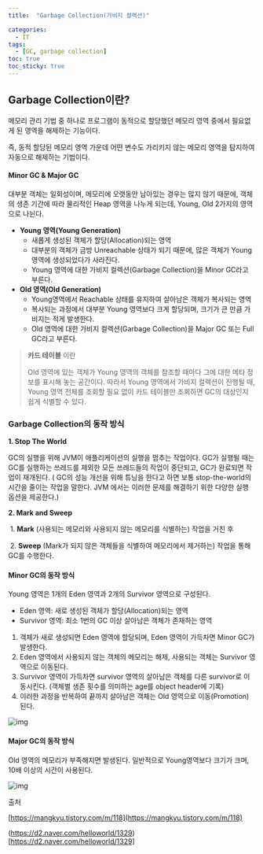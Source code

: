 ```yaml
---
title:  "Garbage Collection(가비지 컬렉션)"

categories:
  - IT
tags:
  - [GC, garbage collection]
toc: true
toc_sticky: true
---
```


## Garbage Collection이란?

메모리 관리 기법 중 하나로 프로그램이 동적으로 할당했던 메모리 영역 중에서 필요없게 된 영역을 해제하는 기능이다. 

즉, 동적 할당된 메모리 영역 가운데 어떤 변수도 가리키지 않는 메모리 영역을 탐지하여 자동으로 해제하는 기법이다. 



#### Minor GC & Major GC

대부분 객체는 일회성이며, 메모리에 오랫동안 남아있는 경우는 많지 않기 때문에, 객체의 생존 기간에 따라 물리적인 Heap 영역을 나누게 되는데, Young, Old 2가지의 영역으로 나뉜다.

- **Young 영역(Young Generation)**
  - 새롭게 생성된 객체가 할당(Allocation)되는 영역
  - 대부분의 객체가 금방 Unreachable 상태가 되기 때문에, 많은 객체가 Young 영역에 생성되었다가 사라진다.
  - Young 영역에 대한 가비지 컬렉션(Garbage Collection)을 Minor GC라고 부른다.
- **Old 영역(Old Generation)**
  - Young영역에서 Reachable 상태를 유지하여 살아남은 객체가 복사되는 영역
  - 복사되는 과정에서 대부분 Young 영역보다 크게 할당되며, 크기가 큰 만큼 가비지는 적게 발생한다.
  - Old 영역에 대한 가비지 컬렉션(Garbage Collection)을 Major GC 또는 Full GC라고 부른다.

> **카드 테이블** 이란
>
> Old 영역에 있는 객체가 Young 영역의 객체를 참조할 때마다 그에 대한 메타 정보를 표시해 놓는 공간이다. 따라서 Young 영역에서 가비지 컬렉션이 진행될 때, Young 영역 전체를 조회할 필요 없이 카드 테이블만 조회하면 GC의 대상인지 쉽게 식별할 수 있다.

### Garbage Collection의 동작 방식

**1. Stop The World**

GC의 실행을 위해 JVM이 애플리케이션의 실행을 멈추는 작업이다. GC가 실행될 때는 GC를 실행하는 쓰레드를 제외한 모든 쓰레드들의 작업이 중단되고, GC가 완료되면 작업이 재개된다. ( GC의 성능 개선을 위해 튜닝을 한다고 하면 보통 stop-the-world의 시간을 줄이는 작업을 말한다. JVM 에서는 이러한 문제를 해결하기 위한 다양한 실행 옵션을 제공한다.)

**2. Mark and Sweep**

​	1. **Mark** (사용되는 메모리와 사용되지 않는 메모리를 식별하는) 작업을 거친 후

​	2. **Sweep** (Mark가 되지 않은 객체들을 식별하여 메모리에서 제거하는) 작업을 통해 GC를 수행한다.



#### Minor GC의 동작 방식

Young 영역은 1개의 Eden 영역과 2개의 Survivor 영역으로 구성된다.

- Eden 영역: 새로 생성된 객체가 할당(Allocation)되는 영역
- Survivor 영역: 최소 1번의 GC 이상 살아남은 객체가 존재하는 영역

1. 객체가 새로 생성되면 Eden 영역에 할당되며, Eden 영역이 가득차면 Minor GC가 발생한다.
2.  Eden 영역에서 사용되지 않는 객체의 메모리는 해제, 사용되는 객체는 Survivor 영역으로 이동된다.
3. Survivor 영역이 가득차면 survivor 영역의 살아남은 객체를 다른 survivor로 이동시킨다. (객체별 생존 횟수를 의미하는 age를 object header에 기록)
4. 이러한 과정을 반복하여 끝까지 살아남은 객체는 Old 영역으로 이동(Promotion) 된다.

![img](https://blog.kakaocdn.net/dn/Cyho2/btqURvZRql6/4a7u6mMGofkpuURKQz0RT1/img.png)



#### Major GC의 동작 방식

Old 영역의 메모리가 부족해지면 발생된다. 일반적으로 Young영역보다 크기가 크며, 10배 이상의 시간이 사용된다.

![img](https://blog.kakaocdn.net/dn/dM4wqf/btqUWs2lW8H/GvRECmsUIfZ2jhDoKhSCD0/img.png)



출처 

[https://mangkyu.tistory.com/m/118](https://mangkyu.tistory.com/m/118)

(https://d2.naver.com/helloworld/1329)[https://d2.naver.com/helloworld/1329]



